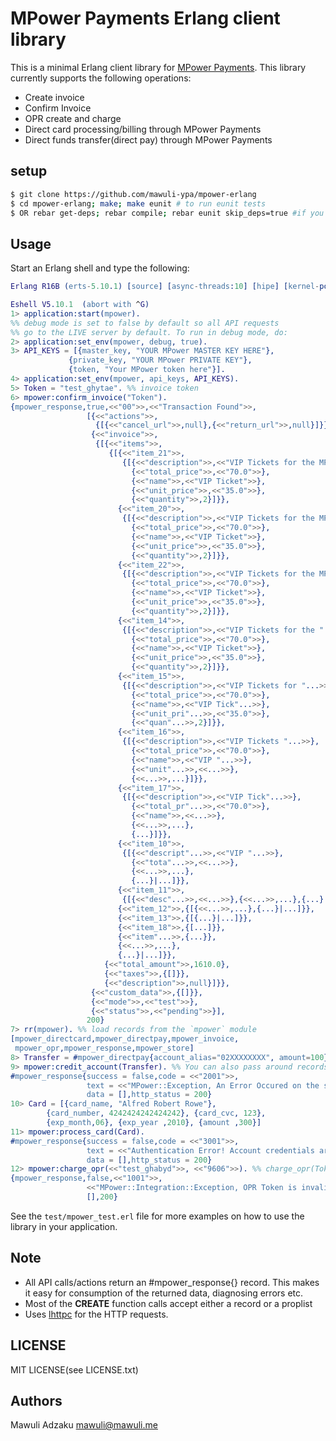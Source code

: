 MPower Payments Erlang client library
=====================================

This is a minimal Erlang client library for [MPower Payments](http://mpowerpayments.com).
This library currently supports the following operations:

* Create invoice
* Confirm Invoice
* OPR create and charge
* Direct card processing/billing through MPower Payments
* Direct funds transfer(direct pay) through MPower Payments

## setup
````bash
$ git clone https://github.com/mawuli-ypa/mpower-erlang
$ cd mpower-erlang; make; make eunit # to run eunit tests
$ OR rebar get-deps; rebar compile; rebar eunit skip_deps=true #if you use the rebar build tool
````

## Usage
Start an Erlang shell and type the following:
````erlang
Erlang R16B (erts-5.10.1) [source] [async-threads:10] [hipe] [kernel-poll:false]

Eshell V5.10.1  (abort with ^G)
1> application:start(mpower).
%% debug mode is set to false by default so all API requests
%% go to the LIVE server by default. To run in debug mode, do:
2> application:set_env(mpower, debug, true).
3> API_KEYS = [{master_key, "YOUR MPower MASTER KEY HERE"},
             {private_key, "YOUR MPower PRIVATE KEY"},
             {token, "Your MPower token here"}].
4> application:set_env(mpower, api_keys, API_KEYS).
5> Token = "test_ghytae". %% invoice token
6> mpower:confirm_invoice("Token").
{mpower_response,true,<<"00">>,<<"Transaction Found">>,
                 [{<<"actions">>,
                   {[{<<"cancel_url">>,null},{<<"return_url">>,null}]}},
                  {<<"invoice">>,
                   {[{<<"items">>,
                      {[{<<"item_21">>,
                         {[{<<"description">>,<<"VIP Tickets for the MPower Event">>},
                           {<<"total_price">>,<<"70.0">>},
                           {<<"name">>,<<"VIP Ticket">>},
                           {<<"unit_price">>,<<"35.0">>},
                           {<<"quantity">>,2}]}},
                        {<<"item_20">>,
                         {[{<<"description">>,<<"VIP Tickets for the MPower E"...>>},
                           {<<"total_price">>,<<"70.0">>},
                           {<<"name">>,<<"VIP Ticket">>},
                           {<<"unit_price">>,<<"35.0">>},
                           {<<"quantity">>,2}]}},
                        {<<"item_22">>,
                         {[{<<"description">>,<<"VIP Tickets for the MPow"...>>},
                           {<<"total_price">>,<<"70.0">>},
                           {<<"name">>,<<"VIP Ticket">>},
                           {<<"unit_price">>,<<"35.0">>},
                           {<<"quantity">>,2}]}},
                        {<<"item_14">>,
                         {[{<<"description">>,<<"VIP Tickets for the "...>>},
                           {<<"total_price">>,<<"70.0">>},
                           {<<"name">>,<<"VIP Ticket">>},
                           {<<"unit_price">>,<<"35.0">>},
                           {<<"quantity">>,2}]}},
                        {<<"item_15">>,
                         {[{<<"description">>,<<"VIP Tickets for "...>>},
                           {<<"total_price">>,<<"70.0">>},
                           {<<"name">>,<<"VIP Tick"...>>},
                           {<<"unit_pri"...>>,<<"35.0">>},
                           {<<"quan"...>>,2}]}},
                        {<<"item_16">>,
                         {[{<<"description">>,<<"VIP Tickets "...>>},
                           {<<"total_price">>,<<"70.0">>},
                           {<<"name">>,<<"VIP "...>>},
                           {<<"unit"...>>,<<...>>},
                           {<<...>>,...}]}},
                        {<<"item_17">>,
                         {[{<<"description">>,<<"VIP Tick"...>>},
                           {<<"total_pr"...>>,<<"70.0">>},
                           {<<"name">>,<<...>>},
                           {<<...>>,...},
                           {...}]}},
                        {<<"item_10">>,
                         {[{<<"descript"...>>,<<"VIP "...>>},
                           {<<"tota"...>>,<<...>>},
                           {<<...>>,...},
                           {...}|...]}},
                        {<<"item_11">>,
                         {[{<<"desc"...>>,<<...>>},{<<...>>,...},{...}|...]}},
                        {<<"item_12">>,{[{<<...>>,...},{...}|...]}},
                        {<<"item_13">>,{[{...}|...]}},
                        {<<"item_18">>,{[...]}},
                        {<<"item"...>>,{...}},
                        {<<...>>,...},
                        {...}|...]}},
                     {<<"total_amount">>,1610.0},
                     {<<"taxes">>,{[]}},
                     {<<"description">>,null}]}},
                  {<<"custom_data">>,{[]}},
                  {<<"mode">>,<<"test">>},
                  {<<"status">>,<<"pending">>}],
                 200}
7> rr(mpower). %% load records from the `mpower` module
[mpower_directcard,mpower_directpay,mpower_invoice,
 mpower_opr,mpower_response,mpower_store]
8> Transfer = #mpower_directpay{account_alias="02XXXXXXXX", amount=100}.
9> mpower:credit_account(Transfer). %% You can also pass around records :)
#mpower_response{success = false,code = <<"2001">>,
                 text = <<"MPower::Exception, An Error Occured on the server.">>,
                 data = [],http_status = 200}
10> Card = [{card_name, "Alfred Robert Rowe"},
        {card_number, 4242424242424242}, {card_cvc, 123},
        {exp_month,06}, {exp_year ,2010}, {amount ,300}]
11> mpower:process_card(Card).
#mpower_response{success = false,code = <<"3001">>,
                 text = <<"Authentication Error! Account credentials are invalid. Try again">>,
                 data = [],http_status = 200}
12> mpower:charge_opr(<<"test_ghabyd">>, <<"9606">>). %% charge_opr(Token, UserSubmittedToken).
{mpower_response,false,<<"1001">>,
                 <<"MPower::Integration::Exception, OPR Token is invalid, no request records found.">>,
                 [],200}
````

See the `test/mpower_test.erl` file for more examples on how to use the library
 in your application.


## Note
* All API calls/actions  return an #mpower_response{} record.
This makes it easy for consumption of the returned data, diagnosing errors etc.
* Most of the **CREATE** function calls accept either a record or a proplist
* Uses [lhttpc](https://github.com/esl/lhttpc) for the HTTP requests.


## LICENSE
MIT LICENSE(see LICENSE.txt)


## Authors
Mawuli Adzaku <mawuli@mawuli.me>

